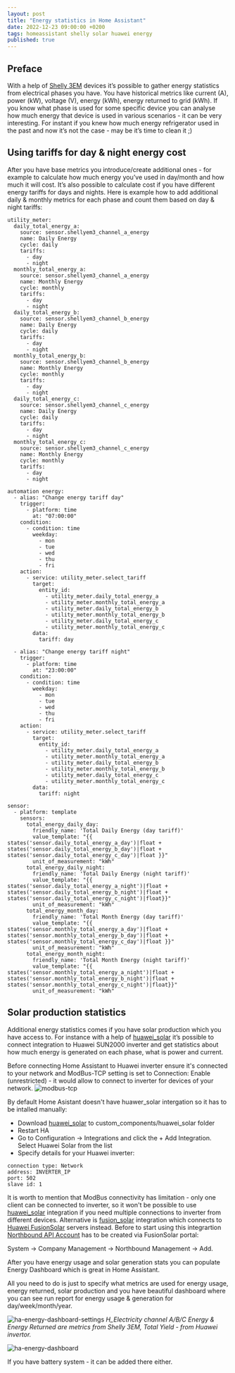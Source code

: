 ```yaml
---
layout: post
title: "Energy statistics in Home Assistant"
date: 2022-12-23 09:00:00 +0200
tags: homeassistant shelly solar huawei energy
published: true
---
```

## Preface
With a help of [Shelly 3EM](https://shelly.cloud/products/shelly-3em-smart-home-automation-energy-meter/) devices it’s possible to gather energy statistics from electrical phases you have.
You have historical metrics like current (A), power (kW), voltage (V), energy (kWh), energy returned to grid (kWh).
If you know what phase is used for some specific device you can analyse how much energy that device is used in various scenarios - it can be very interesting. For instant if you knew how much energy refrigerator used in the past and now it’s not the case - may be it’s time to clean it ;)

## Using tariffs for day & night energy cost
After you have base metrics you introduce/create additional ones - for example to calculate how much energy you’ve used in day/month and how much it will cost. It’s also possible to calculate cost if you have different energy tariffs for days and nights.
Here is example how to add additional daily & monthly metrics for each phase and count them based on day & night tariffs:
```
utility_meter:
  daily_total_energy_a:
    source: sensor.shellyem3_channel_a_energy
    name: Daily Energy
    cycle: daily
    tariffs:
      - day
      - night
  monthly_total_energy_a:
    source: sensor.shellyem3_channel_a_energy
    name: Monthly Energy
    cycle: monthly
    tariffs:
      - day
      - night
  daily_total_energy_b:
    source: sensor.shellyem3_channel_b_energy
    name: Daily Energy
    cycle: daily
    tariffs:
      - day
      - night
  monthly_total_energy_b:
    source: sensor.shellyem3_channel_b_energy
    name: Monthly Energy
    cycle: monthly
    tariffs:
      - day
      - night
  daily_total_energy_c:
    source: sensor.shellyem3_channel_c_energy
    name: Daily Energy
    cycle: daily
    tariffs:
      - day
      - night
  monthly_total_energy_c:
    source: sensor.shellyem3_channel_c_energy
    name: Monthly Energy
    cycle: monthly
    tariffs:
      - day
      - night

automation energy:
  - alias: "Change energy tariff day"
    trigger:
      - platform: time
        at: "07:00:00"
    condition:
      - condition: time
        weekday:
          - mon
          - tue
          - wed
          - thu
          - fri
    action:
      - service: utility_meter.select_tariff
        target:
          entity_id:
            - utility_meter.daily_total_energy_a
            - utility_meter.monthly_total_energy_a
            - utility_meter.daily_total_energy_b
            - utility_meter.monthly_total_energy_b
            - utility_meter.daily_total_energy_c
            - utility_meter.monthly_total_energy_c
        data:
          tariff: day

  - alias: "Change energy tariff night"
    trigger:
      - platform: time
        at: "23:00:00"
    condition:
      - condition: time
        weekday:
          - mon
          - tue
          - wed
          - thu
          - fri
    action:
      - service: utility_meter.select_tariff
        target:
          entity_id:
            - utility_meter.daily_total_energy_a
            - utility_meter.monthly_total_energy_a
            - utility_meter.daily_total_energy_b
            - utility_meter.monthly_total_energy_b
            - utility_meter.daily_total_energy_c
            - utility_meter.monthly_total_energy_c
        data:
          tariff: night

sensor:
  - platform: template
    sensors:
      total_energy_daily_day:
        friendly_name: 'Total Daily Energy (day tariff)'
        value_template: "{{ states('sensor.daily_total_energy_a_day')|float + states('sensor.daily_total_energy_b_day')|float + states('sensor.daily_total_energy_c_day')|float }}"
        unit_of_measurement: "kWh"
      total_energy_daily_night:
        friendly_name: 'Total Daily Energy (night tariff)'
        value_template: "{{ states('sensor.daily_total_energy_a_night')|float + states('sensor.daily_total_energy_b_night')|float + states('sensor.daily_total_energy_c_night')|float}}"
        unit_of_measurement: "kWh"
      total_energy_month_day:
        friendly_name: 'Total Month Energy (day tariff)'
        value_template: "{{ states('sensor.monthly_total_energy_a_day')|float + states('sensor.monthly_total_energy_b_day')|float + states('sensor.monthly_total_energy_c_day')|float }}"
        unit_of_measurement: "kWh"
      total_energy_month_night:
        friendly_name: 'Total Month Energy (night tariff)'
        value_template: "{{ states('sensor.monthly_total_energy_a_night')|float + states('sensor.monthly_total_energy_b_night')|float + states('sensor.monthly_total_energy_c_night')|float}}"
        unit_of_measurement: "kWh"
```

## Solar production statistics
Additional energy statistics comes if you have solar production which you have access to.
For instance with a help of [huawei_solar](https://github.com/wlcrs/huawei_solar) it’s possible to connect integration to Huawei SUN2000 inverter and get statistics about how much energy is generated on each phase, what is power and current. 

Before connecting Home Assistant to Huawei inverter ensure it's connected to your network and ModBus-TCP setting is set to Connection: Enable (unrestricted) - it would allow to connect to inverter for devices of your network.
![modbus-tcp](/assets/modbus-tcp.png)

By default Home Asistant doesn't have huawer_solar intergation so it has to be intalled manually:
* Download [huawei_solar](https://github.com/wlcrs/huawei_solar) to custom_components/huawei_solar folder
* Restart HA
* Go to Configuration -> Integrations and click the + Add Integration. Select Huawei Solar from the list
* Specify details for your Huawei inverter:
```
connection type: Network
address: INVERTER_IP
port: 502
slave id: 1
```

It is worth to mention that ModBus connectivity has limitation - only one client can be connected to inverter, so it won't be possible to use [huawei_solar](https://github.com/wlcrs/huawei_solar) integration if you need multiple connections to inverter from different devices. Alternative is [fusion_solar](https://github.com/tijsverkoyen/HomeAssistant-FusionSolar) integration which connects to [Huawei FusionSolar](https://eu5.fusionsolar.huawei.com) servers instead. Before to start using this integrartion [Northbound API Account](https://forum.huawei.com/enterprise/en/smart-pv-encyclopedia-how-to-create-a-northbound-api-account-through-the-fusionsolar/thread/1025182-100027) has to be created via FusionSolar portal:

System -> Company Management -> Northbound Management -> Add.

After you have energy usage and solar generation stats you can populate Energy Dashboard which is great in Home Assistant. 

All you need to do is just to specify what metrics are used for energy usage, energy returned, solar production and you have beautiful dashboard where you can see run report for energy usage & generation for day/week/month/year.

![ha-energy-dashboard-settings](/assets/ha-energy-dashboard-settings.png)
*H_Electricity channel A/B/C Energy & Energy Returned are metrics from Shelly 3EM, Total Yield - from Huawei invertor.*

![ha-energy-dashboard](/assets/ha-energy-dashboard.png)

If you have battery system - it can be added there either.
